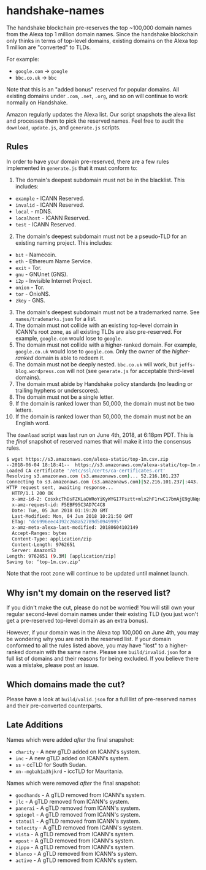 # handshake-names

The handshake blockchain pre-reserves the top ~100,000 domain names from the
Alexa top 1 million domain names. Since the handshake blockchain only thinks in
terms of top-level domains, existing domains on the Alexa top 1 million are
"converted" to TLDs.

For example:

- `google.com` -> `google`
- `bbc.co.uk` -> `bbc`

Note that this is an "added bonus" reserved for popular domains. All existing
domains under `.com`, `.net`, `.org`, and so on will continue to work normally
on Handshake.

Amazon regularly updates the Alexa list. Our script snapshots the alexa list
and processes them to pick the reserved names. Feel free to audit the
`download`, `update.js`, and `generate.js` scripts.

## Rules

In order to have your domain pre-reserved, there are a few rules implemented in
`generate.js` that it must conform to:

1. The domain's deepest subdomain must not be in the blacklist. This includes:
  - `example` - ICANN Reserved.
  - `invalid` - ICANN Reserved.
  - `local` - mDNS.
  - `localhost` - ICANN Reserved.
  - `test` - ICANN Reserved.
2. The domain's deepest subdomain must not be a pseudo-TLD for an existing
   naming project. This includes:
  - `bit` - Namecoin.
  - `eth` - Ethereum Name Service.
  - `exit` - Tor.
  - `gnu` - GNUnet (GNS).
  - `i2p` - Invisible Internet Project.
  - `onion` - Tor.
  - `tor` - OnioNS.
  - `zkey` - GNS.
3. The domain's deepest subdomain must not be a trademarked name. See
   `names/trademarks.json` for a list.
4. The domain must not collide with an existing top-level domain in ICANN's
   root zone, as all existing TLDs are also pre-reserved. For example,
   `google.com` would lose to `google`.
5. The domain must not collide with a higher-ranked domain. For example,
   `google.co.uk` would lose to `google.com`. Only the owner of the
   _higher-ranked_ domain is able to redeem it.
6. The domain must not be deeply nested. `bbc.co.uk` will work, but
   `jeffs-blog.wordpress.com` will not (see `generate.js` for acceptable
   third-level domains).
7. The domain must abide by Handshake policy standards (no leading or trailing
   hyphens or underscores).
8. The domain must not be a single letter.
9. If the domain is ranked lower than 50,000, the domain must not be two
   letters.
10. If the domain is ranked lower than 50,000, the domain must not be an
   English word.

The `download` script was last run on June 4th, 2018, at 6:18pm PDT. This is
the _final_ snapshot of reserved names that will make it into the consensus
rules.

``` bash
$ wget https://s3.amazonaws.com/alexa-static/top-1m.csv.zip
--2018-06-04 18:18:41--  https://s3.amazonaws.com/alexa-static/top-1m.csv.zip
Loaded CA certificate '/etc/ssl/certs/ca-certificates.crt'
Resolving s3.amazonaws.com (s3.amazonaws.com)... 52.216.101.237
Connecting to s3.amazonaws.com (s3.amazonaws.com)|52.216.101.237|:443... connected.
HTTP request sent, awaiting response...
  HTTP/1.1 200 OK
  x-amz-id-2: CosxkcThDsFZKLaQWRoYiKyWYGI7Fsztt+mlx2hF1rwC17bmAjE9gUNqorpd7fITyNAhUgUfJNg=
  x-amz-request-id: F5EBF95C3AD7C4C8
  Date: Tue, 05 Jun 2018 01:19:20 GMT
  Last-Modified: Mon, 04 Jun 2018 10:21:50 GMT
  ETag: "dc6996eec4392c268a52789d50949995"
  x-amz-meta-alexa-last-modified: 20180604102149
  Accept-Ranges: bytes
  Content-Type: application/zip
  Content-Length: 9762651
  Server: AmazonS3
Length: 9762651 (9.3M) [application/zip]
Saving to: ‘top-1m.csv.zip’
```

Note that the root zone will continue to be updated until mainnet launch.

## Why isn't my domain on the reserved list?

If you didn't make the cut, please do not be worried! You will still own your
regular second-level domain names under their existing TLD (you just won't
get a pre-reserved top-level domain as an extra bonus).

However, if your domain was in the Alexa top 100,000 on June 4th, you may be
wondering why you are not in the reserved list. If your domain conformed to all
the rules listed above, you may have "lost" to a higher-ranked domain with the
same name. Please see `build/invalid.json` for a full list of domains and their
reasons for being excluded. If you believe there was a mistake, please post an
issue.

## Which domains made the cut?

Please have a look at `build/valid.json` for a full list of pre-reserved names
and their pre-converted counterparts.

## Late Additions

Names which were added _after_ the final snapshot:

- `charity` - A new gTLD added on ICANN's system.
- `inc` - A new gTLD added on ICANN's system.
- `ss` - ccTLD for South Sudan.
- `xn--mgbah1a3hjkrd` - iccTLD for Mauritania.

Names which were removed _after_ the final snapshot:

- `goodhands` - A gTLD removed from ICANN's system.
- `jlc` - A gTLD removed from ICANN's system.
- `panerai` - A gTLD removed from ICANN's system.
- `spiegel` - A gTLD removed from ICANN's system.
- `statoil` - A gTLD removed from ICANN's system.
- `telecity` - A gTLD removed from ICANN's system.
- `vista` - A gTLD removed from ICANN's system.
- `epost` - A gTLD removed from ICANN's system.
- `zippo` - A gTLD removed from ICANN's system.
- `blanco` - A gTLD removed from ICANN's system.
- `active` - A gTLD removed from ICANN's system.
